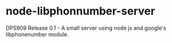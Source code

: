 # node-libphonnumber-server
DPS909 Release 0.1 - A small server using node js and google's libphonenumber module.

